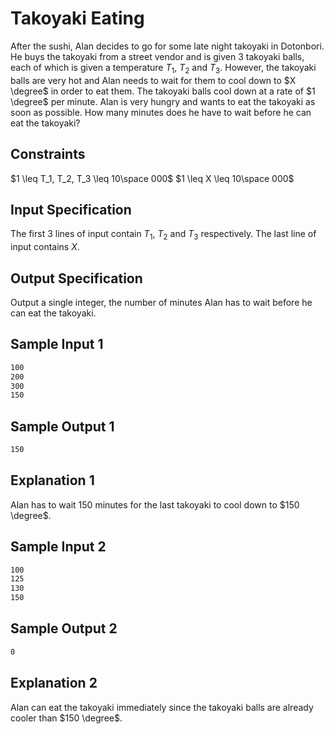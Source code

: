 # Takoyaki Eating

After the sushi, Alan decides to go for some late night takoyaki in Dotonbori. He buys the takoyaki from a street vendor and is given $3$ takoyaki balls, each of which is given a temperature $T_1$, $T_2$ and $T_3$. However, the takoyaki balls are very hot and Alan needs to wait for them to cool down to $X \degree$ in order to eat them. The takoyaki balls cool down at a rate of $1 \degree$ per minute. Alan is very hungry and wants to eat the takoyaki as soon as possible. How many minutes does he have to wait before he can eat the takoyaki?

## Constraints

$1 \leq T_1, T_2, T_3 \leq 10\space 000$
$1 \leq X \leq 10\space 000$

## Input Specification

The first 3 lines of input contain $T_1$, $T_2$ and $T_3$ respectively. The last line of input contains $X$.

## Output Specification

Output a single integer, the number of minutes Alan has to wait before he can eat the takoyaki.

## Sample Input 1

```txt
100
200
300
150
```

## Sample Output 1

```txt
150
```

## Explanation 1

Alan has to wait $150$ minutes for the last takoyaki to cool down to $150 \degree$.

## Sample Input 2

```txt
100
125
130
150
```

## Sample Output 2

```txt
0
```

## Explanation 2

Alan can eat the takoyaki immediately since the takoyaki balls are already cooler than $150 \degree$.
